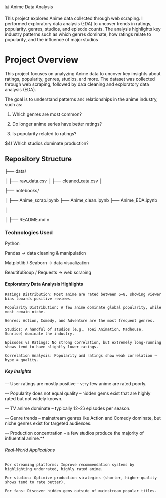 📊 Anime Data Analysis 


This project explores Anime data collected through web scraping. I performed exploratory data analysis (EDA) to uncover trends in ratings, popularity, genres, studios, and episode counts. The analysis highlights key industry patterns such as which genres dominate, how ratings relate to popularity, and the influence of major studios



# Project Overview

This project focuses on analyzing Anime data to uncover key insights about ratings, popularity, genres, studios, and more.
The dataset was collected through web scraping, followed by data cleaning and exploratory data analysis (EDA).

The goal is to understand patterns and relationships in the anime industry, such as:

1) Which genres are most common?

2) Do longer anime series have better ratings?

3) Is popularity related to ratings?

$4) Which studios dominate production?



## Repository Structure

├── data/   


│   ├── raw_data.csv
│   ├── cleaned_data.csv
│



├── notebooks/ 


│   ├── Anime_scrap.ipynb
    ├── Anime_clean.ipynb
    ├── Anime_EDA.ipynb
    
│

│
├── README.md             n




### Technologies Used

Python

Pandas → data cleaning & manipulation

Matplotlib / Seaborn → data visualization

BeautifulSoup / Requests → web scraping




#### Exploratory Data Analysis Highlights

    Ratings Distribution: Most anime are rated between 6–8, showing viewer bias towards positive reviews.
    
    Popularity Distribution: A few anime dominate global popularity, while most remain niche.
    
    Genres: Action, Comedy, and Adventure are the most frequent genres.
    
    Studios: A handful of studios (e.g., Toei Animation, Madhouse, Sunrise) dominate the industry.
    
    Episodes vs Ratings: No strong correlation, but extremely long-running shows tend to have slightly lower ratings.
    
    Correlation Analysis: Popularity and ratings show weak correlation → hype ≠ quality.





##### Key Insights

-- User ratings are mostly positive – very few anime are rated poorly.

-- Popularity does not equal quality – hidden gems exist that are highly rated but not widely known.

-- TV anime dominate – typically 12–26 episodes per season.

-- Genre trends – mainstream genres like Action and Comedy dominate, but niche genres exist for targeted audiences.

-- Production concentration – a few studios produce the majority of influential anime.**




###### Real-World Applications

    For streaming platforms: Improve recommendation systems by highlighting underrated, highly rated anime.
    
    For studios: Optimize production strategies (shorter, higher-quality shows tend to rate better).
    
    For fans: Discover hidden gems outside of mainstream popular titles.
